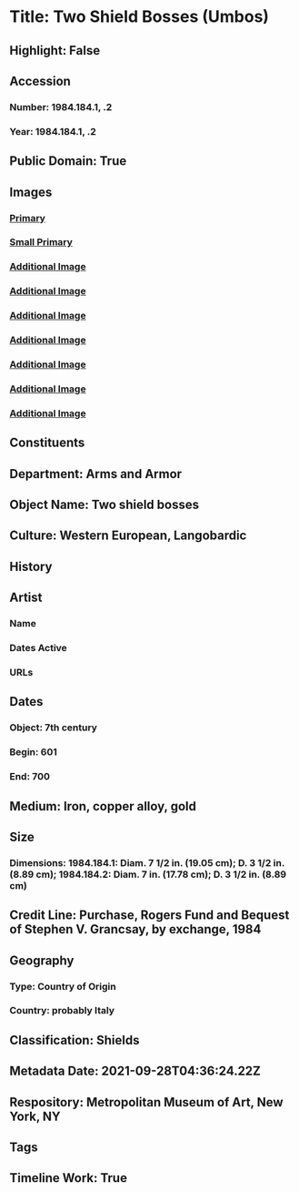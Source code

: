 # Title: Two Shield Bosses (Umbos)
## Highlight: False
## Accession
### Number: 1984.184.1, .2
### Year: 1984.184.1, .2
## Public Domain: True
## Images
### [Primary](https://images.metmuseum.org/CRDImages/aa/original/DP101365.jpg)
### [Small Primary](https://images.metmuseum.org/CRDImages/aa/web-large/DP101365.jpg)
### [Additional Image](https://images.metmuseum.org/CRDImages/aa/original/DP101366.jpg)
### [Additional Image](https://images.metmuseum.org/CRDImages/aa/original/DP30681.jpg)
### [Additional Image](https://images.metmuseum.org/CRDImages/aa/original/DP30684.jpg)
### [Additional Image](https://images.metmuseum.org/CRDImages/aa/original/DP30683.jpg)
### [Additional Image](https://images.metmuseum.org/CRDImages/aa/original/DP30686.jpg)
### [Additional Image](https://images.metmuseum.org/CRDImages/aa/original/DP30682.jpg)
### [Additional Image](https://images.metmuseum.org/CRDImages/aa/original/DP30685.jpg)
## Constituents
## Department: Arms and Armor
## Object Name: Two shield bosses
## Culture: Western European, Langobardic
## History
## Artist
### Name
### Dates Active
### URLs
## Dates
### Object: 7th century
### Begin: 601
### End: 700
## Medium: Iron, copper alloy, gold
## Size
### Dimensions: 1984.184.1: Diam. 7 1/2 in. (19.05 cm); D. 3 1/2 in. (8.89 cm); 1984.184.2: Diam. 7 in. (17.78 cm); D. 3 1/2 in. (8.89 cm)
## Credit Line: Purchase, Rogers Fund and Bequest of Stephen V. Grancsay, by exchange, 1984
## Geography
### Type: Country of Origin
### Country: probably Italy
## Classification: Shields
## Metadata Date: 2021-09-28T04:36:24.22Z
## Respository: Metropolitan Museum of Art, New York, NY
## Tags
## Timeline Work: True